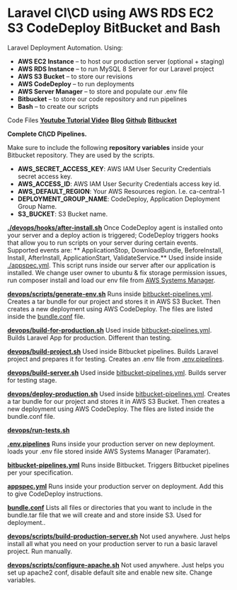 # Laravel CI\CD using AWS RDS EC2 S3 CodeDeploy BitBucket and Bash

Laravel Deployment Automation. Using:
- **AWS EC2 Instance** – to host our production server (optional + staging)
- **AWS RDS Instance** – to run MySQL 8 Server for our Laravel project
- **AWS S3 Bucket** – to store our revisions
- **AWS CodeDeploy** – to run deployments
- **AWS Server Manager** – to store and populate our .env file
- **Bitbucket** – to store our code repository and run pipelines
- **Bash** – to create our scripts

Code Files
**[Youtube Tutorial Video](https://www.youtube.com/watch?v=YQsHMbbcIBo)**
**[Blog](https://www.ahtcloud.com/aws-codedeploy-bitbucket-laravel)**
**[Github](https://github.com/eezaamout/aws-codedeploy-bitbucket-laravel)**
**[Bitbucket](https://bitbucket.org/eezaamout/aws-codedeploy-bitbucket-laravel)**

**Complete CI\CD Pipelines.**

Make sure to include the following **repository variables** inside your Bitbucket repository. They are used by the scripts.
- **AWS_SECRET_ACCESS_KEY**: AWS IAM User Security Credentials secret access key.
- **AWS_ACCESS_ID**: AWS IAM User Security Credentials access key id.
- **AWS_DEFAULT_REGION**: Your AWS Resources region. I.e. ca-central-1
- **DEPLOYMENT_GROUP_NAME**: CodeDeploy, Application Deployment Group Name.
- **S3_BUCKET**: S3 Bucket name.


**[./devops/hooks/after-install.sh](./devops/hooks/after-install.sh)**
Once CodeDeploy agent is installed onto your server and a deploy action
is triggered; CodeDeploy triggers hooks  that allow you to run scripts on your
server during certain events. Supported events are: ** ApplicationStop, DownloadBundle, BeforeInstall, Install, AfterInstall,
ApplicationStart, ValidateService.** Used inside inside [./appspec.yml](./bitbucket-pipelines.yml). This script
runs inside our server after our application is installed. We change user owner to ubuntu & fix storage permission issues,
run composer install and load our env file from [AWS Systems Manager](https://aws.amazon.com/systems-manager/).

**[devops/scripts/generate-env.sh](./devops/scripts/generate-env.sh)**
Runs inside [bitbucket-pipelines.yml](./bitbucket-pipelines.yml). Creates a tar bundle for our project and stores it in AWS S3 Bucket. Then creates a new deployment using AWS CodeDeploy. The files are listed inside the [bundle.conf](./bundle.conf) file.

**[devops/build-for-production.sh](./devops/build-for-production.sh)**
Used inside [bitbucket-pipelines.yml](./bitbucket-pipelines.yml). Builds Laravel App for production. Different than testing.

**[devops/build-project.sh](./devops/build-project.sh)**
Used inside Bitbucket pipelines. Builds Laravel project and prepares it for testing. Creates an .env file from [.env.pipelines](./.env.pipelines).

**[devops/build-server.sh](./devops/build-server.sh)**
Used inside [bitbucket-pipelines.yml](./bitbucket-pipelines.yml). Builds server for testing stage.

**[devops/deploy-production.sh](./devops/deploy-production.sh)**
Used inside [bitbucket-pipelines.yml](./bitbucket-pipelines.yml). Creates a tar bundle for our project and stores it in AWS S3 Bucket. Then creates a new deployment using AWS CodeDeploy. The files are listed inside the bundle.conf file.

**[devops/run-tests.sh](./devops/run-tests.sh)**

**[.env.pipelines](./.env.pipelines)**
Runs inside your production server on new deployment. loads your .env file stored inside AWS Systems Manager (Paramater).

**[bitbucket-pipelines.yml](./bitbucket-pipelines.yml)**
Runs inside Bitbucket. Triggers Bitbucket pipelines per your specification.

**[appspec.yml](./appspec.yml)**
Runs inside your production server on deployment. Add this to give CodeDeploy instructions.

**[bundle.conf](./bundle.conf)**
Lists all files or directories that you want to include in the bundle.tar file that we will create and and store inside S3. Used for deployment..

**[devops/scripts/build-production-server.sh](./devops/scripts/build-production-server.sh)**
Not used anywhere. Just helps install all what you need on your production server to run a basic laravel project. Run manually.

**[devops/scripts/configure-apache.sh](./devops/scripts/configure-apache.sh)**
Not used anywhere. Just helps you set up apache2 conf, disable default site and enable new site. Change variables.

